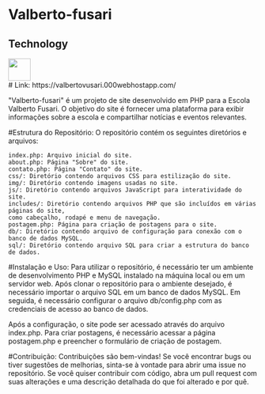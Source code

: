 ﻿# Valberto-fusari

## Technology
  <div class="container">
    <img src="https://github.com/VitorCarvalho67/Valberto-fusari/assets/102667323/2f380d33-af2f-4d61-9ae1-0623d80f4fb6" width="45" height="45" />
  </div>
﻿# Link: https://valbertovusari.000webhostapp.com/

"Valberto-fusari" é um projeto de site desenvolvido em PHP para a Escola Valberto Fusari. O objetivo do site é fornecer uma plataforma para exibir informações sobre a escola e compartilhar notícias e eventos relevantes.

﻿#Estrutura do Repositório:
O repositório contém os seguintes diretórios e arquivos:

    index.php: Arquivo inicial do site.
    about.php: Página "Sobre" do site.
    contato.php: Página "Contato" do site.
    css/: Diretório contendo arquivos CSS para estilização do site.
    img/: Diretório contendo imagens usadas no site.
    js/: Diretório contendo arquivos JavaScript para interatividade do site.
    includes/: Diretório contendo arquivos PHP que são incluídos em várias páginas do site, 
    como cabeçalho, rodapé e menu de navegação.
    postagem.php: Página para criação de postagens para o site.
    db/: Diretório contendo arquivo de configuração para conexão com o banco de dados MySQL.
    sql/: Diretório contendo arquivo SQL para criar a estrutura do banco de dados.

﻿#Instalação e Uso:
Para utilizar o repositório, é necessário ter um ambiente de desenvolvimento PHP e MySQL instalado na máquina local ou em um servidor web. Após clonar o repositório para o ambiente desejado, é necessário importar o arquivo SQL em um banco de dados MySQL. Em seguida, é necessário configurar o arquivo db/config.php com as credenciais de acesso ao banco de dados.

Após a configuração, o site pode ser acessado através do arquivo index.php. Para criar postagens, é necessário acessar a página postagem.php e preencher o formulário de criação de postagem.

﻿#Contribuição:
Contribuições são bem-vindas! Se você encontrar bugs ou tiver sugestões de melhorias, sinta-se à vontade para abrir uma issue no repositório. Se você quiser contribuir com código, abra um pull request com suas alterações e uma descrição detalhada do que foi alterado e por quê.
